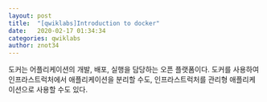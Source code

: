 ```yaml
---
layout: post
title:  "[qwiklabs]Introduction to docker"
date:   2020-02-17 01:34:34
categories: qwiklabs
author: znot34
---
```

도커는 어플리케이션의 개발, 배포, 실행을 담당하는 오픈 플랫폼이다.
도커를 사용하여 인프라스트럭처에서 애플리케이션을 분리할 수도,
인프라스트럭처를 관리형 애플리케이션으로 사용할 수도 있다.
